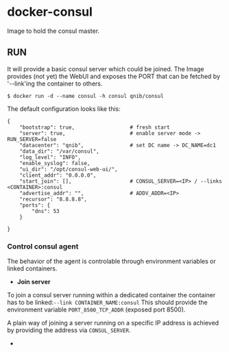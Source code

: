 # docker-consul

Image to hold the consul master.

## RUN

It will provide a basic consul server which could be joined.
The Image provides (not yet) the WebUI and exposes the PORT that can be fetched by '--link'ing the container to others.

```
$ docker run -d --name consul -h consul qnib/consul
```

The default configuration looks like this:
```
{
    "bootstrap": true,                  # fresh start
    "server": true,                     # enable server mode -> RUN_SERVER=false
    "datacenter": "qnib",               # set DC name -> DC_NAME=dc1
    "data_dir": "/var/consul",
    "log_level": "INFO",
    "enable_syslog": false,
    "ui_dir": "/opt/consul-web-ui/",
    "client_addr": "0.0.0.0",
    "start_join": [],                   # CONSUL_SERVER=<IP> / --links <CONTAINER>:consul
    "advertise_addr": "",               # ADDV_ADDR=<IP>
    "recursor": "8.8.8.8",
    "ports": {
        "dns": 53
    }

}
```
### Control consul agent

The behavior of the agent is controlable through environment variables or linked containers.

- **Join server**

To join a consul server running within a dedicated container the container has to be linked:```--link CONTAINER_NAME:consul```
This should provide the environment variable ```PORT_8500_TCP_ADDR``` (exposed port 8500). 

A plain way of joining a server running on a specific IP address is achieved by providing the address via ```CONSUL_SERVER```.

- 
